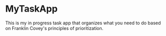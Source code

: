 # MyTaskApp
This is my in progress task app that organizes what you need to do based on Franklin Covey's principles of prioritization.
